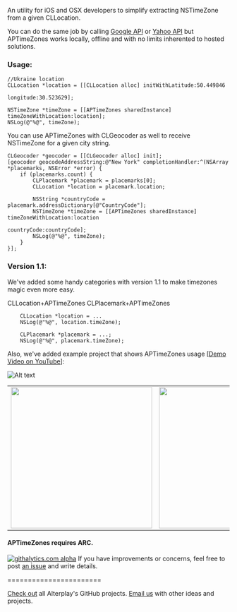 An utility for iOS and OSX developers to simplify extracting NSTimeZone from a given CLLocation. 

You can do the same job by calling [Google API](https://developers.google.com/maps/documentation/timezone/) or [Yahoo API](http://help.yahoo.com/l/us/yahoo/ewsapt/webservices/reference/overview/wsr_timezones.html) but APTimeZones works locally, offline and with no limits inherented to hosted solutions.

### Usage:

```objc
//Ukraine location
CLLocation *location = [[CLLocation alloc] initWithLatitude:50.449846
                                                  longitude:30.523629];
                                                      
NSTimeZone *timeZone = [[APTimeZones sharedInstance] timeZoneWithLocation:location];
NSLog(@"%@", timeZone);
```

You can use APTimeZones with CLGeocoder as well to receive NSTimeZone for a given city string.  

```objc
CLGeocoder *geocoder = [[CLGeocoder alloc] init];
[geocoder geocodeAddressString:@"New York" completionHandler:^(NSArray *placemarks, NSError *error) {
    if (placemarks.count) {
        CLPlacemark *placemark = placemarks[0];
        CLLocation *location = placemark.location;
                
        NSString *countryCode = placemark.addressDictionary[@"CountryCode"];
        NSTimeZone *timeZone = [[APTimeZones sharedInstance] timeZoneWithLocation:location
                                                                      countryCode:countryCode];
        NSLog(@"%@", timeZone);
    } 
}];
```

### Version 1.1:
We've added some handy categories with version 1.1 to make timezones magic even more easy.

CLLocation+APTimeZones
CLPlacemark+APTimeZones

```objc
    CLLocation *location = ...
    NSLog(@"%@", location.timeZone);

    CLPlacemark *placemark = ...;
    NSLog(@"%@", placemark.timeZone);
```

Also, we've added example project that shows APTimeZones usage [<a href="http://www.youtube.com/watch?v=JwB_E9xCAKg">Demo Video on YouTube</a>]:

![Alt text](https://raw.github.com/Krivoblotsky/APTimeZones/master/Resources/screenshowMap.png "Optional Title")
<table border-width=0><tr>
<td><img width=320 src="https://dl.dropboxusercontent.com/u/11819370/APTimeZones/screenshowMap.png"></td>
<td><img width=320 src="https://dl.dropboxusercontent.com/u/11819370/APTimeZones/screenshotGeoCoder.png"></td>
</tr></table>

#### APTimeZones requires ARC.


[![githalytics.com alpha](https://cruel-carlota.pagodabox.com/37d1f4beb3d0ef7b866eec21b27ecc5f "githalytics.com")](http://githalytics.com/Alterplay/APTimeZones)
If you have improvements or concerns, feel free to post [an issue](https://github.com/Alterplay/APTimeZones/issues) and write details.

=======================

[Check out](https://github.com/Alterplay) all Alterplay's GitHub projects.
[Email us](mailto:hello@alterplay.com?subject=From%20GitHub%20APTimeZones) with other ideas and projects.
